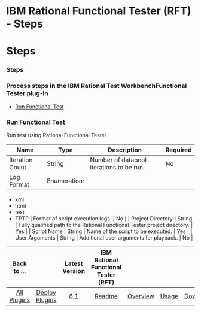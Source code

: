 
IBM Rational Functional Tester (RFT) - Steps
============================================

# Steps


### Steps




### Process steps in the IBM Rational Test WorkbenchFunctional Tester plug-in

* [Run Functional Test](#run_functional_test)


### Run Functional Test

Run test using Rational Functional Tester


| Name | Type | Description                                                                                                          | Required |
| ---- | ---- | -------------------------------------------------------------------------------------------------------------------- | -------- |
| Iteration Count | String | Number of datapool iterations to be run. | No |
| Log Format | Enumeration:
* xml
* html
* text
* TPTP
| Format of script execution logs. | No |
| Project Directory | String | Fully qualified path to the Rational Functional Tester project directory. | Yes |
| Script Name | String | Name of the script to be executed. | Yes |
| User Arguments | String | Additional user arguments for playback. | No |



|Back to ...||Latest Version|IBM Rational Functional Tester (RFT) ||||
| :---: | :---: | :---: | :---: | :---: | :---: | :---: |
|[All Plugins](../../index.md)|[Deploy Plugins](../README.md)|[6.1](https://raw.githubusercontent.com/UrbanCode/IBM-UCD-PLUGINS/main/files/RFT-UCD/RFT-UCD-FunctionalTest-6.1.zip)|[Readme](README.md)|[Overview](overview.md)|[Usage](usage.md)|[Downloads](downloads.md)|
